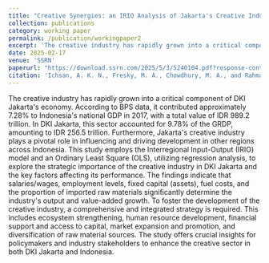 ```yaml
---
title: "Creative Synergies: an IRIO Analysis of Jakarta's Creative Industry and its Spillover Effects on National Economic Growth"
collection: publications
category: working paper
permalink: /publication/workingpaper2
excerpt: 'The creative industry has rapidly grown into a critical component of DKI Jakarta's economy. According to BPS data, it contributed.......'
date: 2025-02-17
venue: 'SSRN'
paperurl: "https://download.ssrn.com/2025/5/3/5240104.pdf?response-content-disposition=inline&X-Amz-Security-Token=IQoJb3JpZ2luX2VjEFUaCXVzLWVhc3QtMSJHMEUCIGzHdkmolXTCcnGrMXJKaMfI8NgICUlP%2FaSdCaLhEYwOAiEA1i13OMStvXOJAPCT1O2UsAV9DvK2Xt8la%2FAx31kSbD0qxwUInv%2F%2F%2F%2F%2F%2F%2F%2F%2F%2FARAEGgwzMDg0NzUzMDEyNTciDJFg9kbNx%2BwSN9fJEyqbBQ%2BcQLnLiQu8N1VqhGBkLQZL41Jqvd8NTrnOnpmT36J%2FALzdkCm%2FwladZqUItidQ0mESPUbo%2BRuyhbJxmedAO5cT%2Fm9zoOHNdB7Hd3DdKBmB2GipnnMwDGSrr%2BS1DXun1rVpVGGjCTV8rOH2bbKpIKDRyz%2F3OWRtVIMAGb%2Bsu1TXVnqZQo%2F7CHpkU3A6C7aY9L9sBnBJ6iWGD9pBaactzcJAyE9Qudpj5uCd9QOaF9LEZw6N%2Fb%2FiMNC3G7tpYzY%2FQiv1RHWcBRkD5%2FREww5yRXRouiqHv4ZHtJLrx1Q0HrT2AvrnIWPOso0BpiabyTGjDbXGTtPQtST%2BrF13QpsAEcZM3EijujmrE5KxxtgNkxUv%2Fxebm01v9UvJGDg8%2BW2taD89JPIvoeHS%2FOrqRGelWRREgdx%2B8%2FuYxe7elbf%2B2Xci8IorZ8nv1QY9qdG7q27RWW8cBkeNu4KX6dUnG31%2BCjdNElMWzGE6ctIjLnsT8kqJC4HqDWzaC27z6XCBQ%2Bqs8gM37D5l8PSufwq7ISyf0AtFcZy8YPJGdE1Hb3NY99Lja6eO3VAZh7%2Fieo0JgMmvgCCvcv%2FgNys%2FzYAqp9FJkVK%2BYDa2fRl05UmbsccYFjMhblXgo4Uh8r%2F4cNBvliI7TWeB8oso5lwbchu%2BuzGtQ0VXvYNJYJP6ZtRJZxYlX99Iofa9B%2BWuF4hmO5sIjgi9%2FzRO3nM5uDgKZt%2FVrFzS9qqnrltX6tHJl0aHLb%2FQAaBLJORuxPvosxCuYEpA0SXL%2FRWwqOqpDx0%2FqZ6ItsjO2C9TkwNq6iipFVEJgNrdqisQZ4b0%2BeNROlw4IdfVT6wq5cMpbX8xyXS%2FE22VPIeNIss6zTGNDTDKI%2F1cuVG7BsjCl8Y5PRxKK%2B5X9wgwgN6KxQY6sQHSnUNqjoo5GCD4luR9%2BsVTVEwsuk%2B2zO%2BbHAnMS5XgcvFFWaaT%2Fs%2B2Pg7Ee%2B09jpO6mqKtTHIl610U%2Bl5yX4Irs%2FprRi7JVKJ4VA5wPRlz%2BTD3JbbnUwm%2BziucYrc3U67TjIqBs1uE3m2m98YbbyRWXYqNi8lSuuIeDRD2U9%2FTNnio7DUN%2BfrTa3bQQEG%2FxTchzVnUFL0DFTqVuLpzjaqS3znpKAgda0QnmNWiLJcOo10%3D&X-Amz-Algorithm=AWS4-HMAC-SHA256&X-Amz-Date=20250818T050039Z&X-Amz-SignedHeaders=host&X-Amz-Expires=300&X-Amz-Credential=ASIAUPUUPRWE4ZE5NEZT%2F20250818%2Fus-east-1%2Fs3%2Faws4_request&X-Amz-Signature=38b6800b209b67a13e73f99f23d2dd1c88a873083a971af29ab9fda5b57b0d15&abstractId=5240104"
citation: 'Ichsan, A. K. N., Fresky, M. A., Chowdhury, M. A., and Rahmawati, Y. (2025). &quot; Creative Synergies: an IRIO Analysis of Jakarta's Creative Industry and its Spillover Effects on National Economic Growth.&quot; <i> Working Paper </i>. 1-13.'
---
```


The creative industry has rapidly grown into a critical component of DKI Jakarta's economy. According to BPS data, it contributed approximately 7.28% to Indonesia's national GDP in 2017, with a total value of IDR 989.2 trillion. In DKI Jakarta, this sector accounted for 9.78% of the GRDP, amounting to IDR 256.5 trillion. Furthermore, Jakarta's creative industry plays a pivotal role in influencing and driving development in other regions across Indonesia. This study employs the Interregional Input-Output (IRIO) model and an Ordinary Least Square (OLS), utilizing regression analysis, to explore the strategic importance of the creative industry in DKI Jakarta and the key factors affecting its performance. The findings indicate that salaries/wages, employment levels, fixed capital (assets), fuel costs, and the proportion of imported raw materials significantly determine the industry's output and value-added growth. To foster the development of the creative industry, a comprehensive and integrated strategy is required. This includes ecosystem strengthening, human resource development, financial support and access to capital, market expansion and promotion, and diversification of raw material sources. The study offers crucial insights for policymakers and industry stakeholders to enhance the creative sector in both DKI Jakarta and Indonesia.
